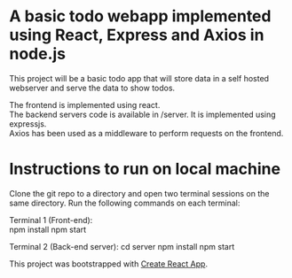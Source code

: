 # A basic todo webapp implemented using React, Express and Axios in node.js
This project will be a basic todo app that will store data in a self hosted webserver and serve the data to show todos.

The frontend is implemented using react.  
The backend servers code is available in /server. It is implemented using expressjs.  
Axios has been used as a middleware to perform requests on the frontend.  

# Instructions to run on local machine

Clone the git repo to a directory and open two terminal sessions on the same directory. Run the following commands on each terminal:  

Terminal 1 (Front-end):  
npm install
npm start

Terminal 2 (Back-end server):
cd server
npm install
npm start



This project was bootstrapped with [Create React App](https://github.com/facebook/create-react-app).

